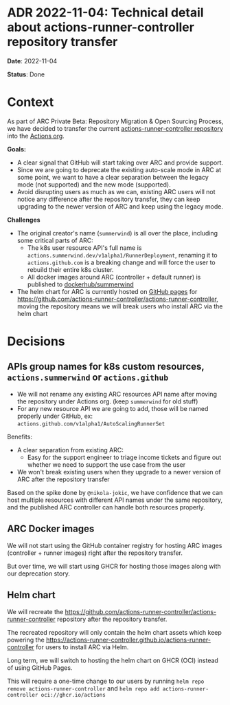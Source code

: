 # ADR 2022-11-04: Technical detail about actions-runner-controller repository transfer

**Date**: 2022-11-04

**Status**: Done

# Context

As part of ARC Private Beta: Repository Migration & Open Sourcing Process, we have decided to transfer the current [actions-runner-controller repository](https://github.com/actions-runner-controller/actions-runner-controller) into the [Actions org](https://github.com/actions).

**Goals:**

- A clear signal that GitHub will start taking over ARC and provide support.
- Since we are going to deprecate the existing auto-scale mode in ARC at some point, we want to have a clear separation between the legacy mode (not supported) and the new mode (supported).
- Avoid disrupting users as much as we can, existing ARC users will not notice any difference after the repository transfer, they can keep upgrading to the newer version of ARC and keep using the legacy mode.

**Challenges**

- The original creator's name (`summerwind`) is all over the place, including some critical parts of ARC:
  - The k8s user resource API's full name is `actions.summerwind.dev/v1alpha1/RunnerDeployment`, renaming it to `actions.github.com` is a breaking change and will force the user to rebuild their entire k8s cluster.
  - All docker images around ARC (controller + default runner) is published to [dockerhub/summerwind](https://hub.docker.com/u/summerwind)
- The helm chart for ARC is currently hosted on [GitHub pages](https://actions-runner-controller.github.io/actions-runner-controller) for https://github.com/actions-runner-controller/actions-runner-controller, moving the repository means we will break users who install ARC via the helm chart

# Decisions

## APIs group names for k8s custom resources, `actions.summerwind` or `actions.github`

- We will not rename any existing ARC resources API name after moving the repository under Actions org. (keep `summerwind` for old stuff)
- For any new resource API we are going to add, those will be named properly under GitHub, ex: `actions.github.com/v1alpha1/AutoScalingRunnerSet`

Benefits:

- A clear separation from existing ARC:
  - Easy for the support engineer to triage income tickets and figure out whether we need to support the use case from the user
- We won't break existing users when they upgrade to a newer version of ARC after the repository transfer

Based on the spike done by `@nikola-jokic`, we have confidence that we can host multiple resources with different API names under the same repository, and the published ARC controller can handle both resources properly.

## ARC Docker images

We will not start using the GitHub container registry for hosting ARC images (controller + runner images) right after the repository transfer.

But over time, we will start using GHCR for hosting those images along with our deprecation story.

## Helm chart

We will recreate the https://github.com/actions-runner-controller/actions-runner-controller repository after the repository transfer.

The recreated repository will only contain the helm chart assets which keep powering the https://actions-runner-controller.github.io/actions-runner-controller for users to install ARC via Helm.

Long term, we will switch to hosting the helm chart on GHCR (OCI) instead of using GitHub Pages.

This will require a one-time change to our users by running
`helm repo remove actions-runner-controller` and `helm repo add actions-runner-controller oci://ghcr.io/actions`
